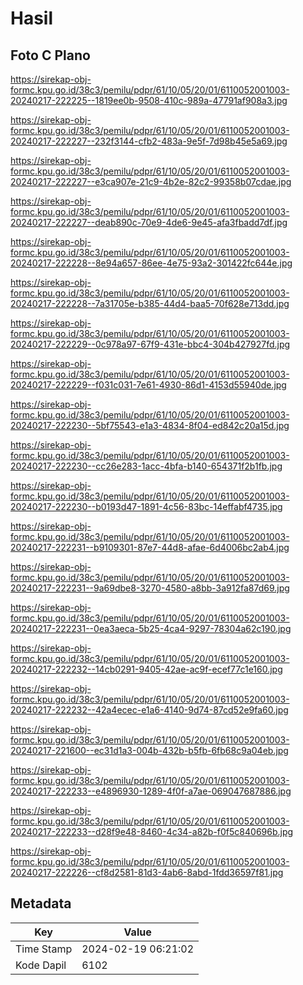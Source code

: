 # Hasil

## Foto C Plano

https://sirekap-obj-formc.kpu.go.id/38c3/pemilu/pdpr/61/10/05/20/01/6110052001003-20240217-222225--1819ee0b-9508-410c-989a-47791af908a3.jpg

https://sirekap-obj-formc.kpu.go.id/38c3/pemilu/pdpr/61/10/05/20/01/6110052001003-20240217-222227--232f3144-cfb2-483a-9e5f-7d98b45e5a69.jpg

https://sirekap-obj-formc.kpu.go.id/38c3/pemilu/pdpr/61/10/05/20/01/6110052001003-20240217-222227--e3ca907e-21c9-4b2e-82c2-99358b07cdae.jpg

https://sirekap-obj-formc.kpu.go.id/38c3/pemilu/pdpr/61/10/05/20/01/6110052001003-20240217-222227--deab890c-70e9-4de6-9e45-afa3fbadd7df.jpg

https://sirekap-obj-formc.kpu.go.id/38c3/pemilu/pdpr/61/10/05/20/01/6110052001003-20240217-222228--8e94a657-86ee-4e75-93a2-301422fc644e.jpg

https://sirekap-obj-formc.kpu.go.id/38c3/pemilu/pdpr/61/10/05/20/01/6110052001003-20240217-222228--7a31705e-b385-44d4-baa5-70f628e713dd.jpg

https://sirekap-obj-formc.kpu.go.id/38c3/pemilu/pdpr/61/10/05/20/01/6110052001003-20240217-222229--0c978a97-67f9-431e-bbc4-304b427927fd.jpg

https://sirekap-obj-formc.kpu.go.id/38c3/pemilu/pdpr/61/10/05/20/01/6110052001003-20240217-222229--f031c031-7e61-4930-86d1-4153d55940de.jpg

https://sirekap-obj-formc.kpu.go.id/38c3/pemilu/pdpr/61/10/05/20/01/6110052001003-20240217-222230--5bf75543-e1a3-4834-8f04-ed842c20a15d.jpg

https://sirekap-obj-formc.kpu.go.id/38c3/pemilu/pdpr/61/10/05/20/01/6110052001003-20240217-222230--cc26e283-1acc-4bfa-b140-654371f2b1fb.jpg

https://sirekap-obj-formc.kpu.go.id/38c3/pemilu/pdpr/61/10/05/20/01/6110052001003-20240217-222230--b0193d47-1891-4c56-83bc-14effabf4735.jpg

https://sirekap-obj-formc.kpu.go.id/38c3/pemilu/pdpr/61/10/05/20/01/6110052001003-20240217-222231--b9109301-87e7-44d8-afae-6d4006bc2ab4.jpg

https://sirekap-obj-formc.kpu.go.id/38c3/pemilu/pdpr/61/10/05/20/01/6110052001003-20240217-222231--9a69dbe8-3270-4580-a8bb-3a912fa87d69.jpg

https://sirekap-obj-formc.kpu.go.id/38c3/pemilu/pdpr/61/10/05/20/01/6110052001003-20240217-222231--0ea3aeca-5b25-4ca4-9297-78304a62c190.jpg

https://sirekap-obj-formc.kpu.go.id/38c3/pemilu/pdpr/61/10/05/20/01/6110052001003-20240217-222232--14cb0291-9405-42ae-ac9f-ecef77c1e160.jpg

https://sirekap-obj-formc.kpu.go.id/38c3/pemilu/pdpr/61/10/05/20/01/6110052001003-20240217-222232--42a4ecec-e1a6-4140-9d74-87cd52e9fa60.jpg

https://sirekap-obj-formc.kpu.go.id/38c3/pemilu/pdpr/61/10/05/20/01/6110052001003-20240217-221600--ec31d1a3-004b-432b-b5fb-6fb68c9a04eb.jpg

https://sirekap-obj-formc.kpu.go.id/38c3/pemilu/pdpr/61/10/05/20/01/6110052001003-20240217-222233--e4896930-1289-4f0f-a7ae-069047687886.jpg

https://sirekap-obj-formc.kpu.go.id/38c3/pemilu/pdpr/61/10/05/20/01/6110052001003-20240217-222233--d28f9e48-8460-4c34-a82b-f0f5c840696b.jpg

https://sirekap-obj-formc.kpu.go.id/38c3/pemilu/pdpr/61/10/05/20/01/6110052001003-20240217-222226--cf8d2581-81d3-4ab6-8abd-1fdd36597f81.jpg


## Metadata

| Key        | Value               |
| ---------- | ------------------- |
| Time Stamp | 2024-02-19 06:21:02 |
| Kode Dapil | 6102                |



